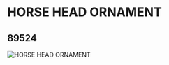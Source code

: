 # HORSE HEAD ORNAMENT
## 89524
![HORSE HEAD ORNAMENT](https://lc-www-live-s.legocdn.com/media/bricks/5/2/4584757.jpg)